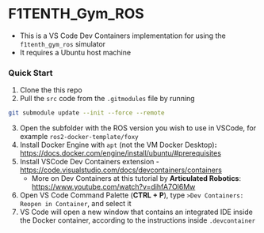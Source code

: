 # F1TENTH_Gym_ROS
- This is a VS Code Dev Containers implementation for using the `f1tenth_gym_ros` simulator
- It requires a Ubuntu host machine

### Quick Start
1. Clone the this repo
2. Pull the `src` code from the `.gitmodules` file by running 
```bash
git submodule update --init --force --remote
```
3. Open the subfolder with the ROS version you wish to use in VSCode, for example `ros2-docker-template/foxy`
4. Install Docker Engine with `apt` (not the VM Docker Desktop)**:** https://docs.docker.com/engine/install/ubuntu/#prerequisites
5. Install VSCode Dev Containers extension - https://code.visualstudio.com/docs/devcontainers/containers
    - More on Dev Containers at this tutorial by **Articulated Robotics**: https://www.youtube.com/watch?v=dihfA7Ol6Mw
6. Open VS Code Command Palette (**CTRL + P**), type `>Dev Containers: Reopen in Container`, and select it
7. VS Code will open a new window that contains an integrated IDE inside the Docker container, according to the instructions inside `.devcontainer`